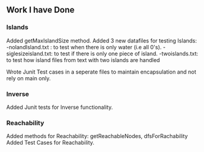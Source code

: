 ## Work I have Done

### Islands
Added getMaxIslandSize method.
Added 3 new datafiles for testing Islands:
    -nolandIsland.txt : to test when there is only water (i.e all 0's).
    -siglesizeisland.txt: to test if there is only one piece of island.
    -twoislands.txt: to test how island files from text with two islands are handled

Wrote Junit Test cases in a seperate files to maintain encapsulation and not rely on main only.

### Inverse
Added Junit tests for Inverse functionality.

### Reachability
Added methods for Reachability: getReachableNodes, dfsForRachability
Added Test Cases for Reachability.
